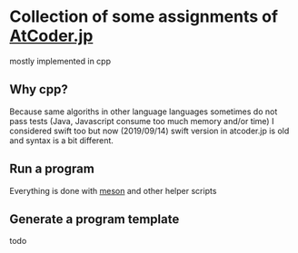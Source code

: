 # Collection of some assignments of [AtCoder.jp](https://atcoder.jp/)

mostly implemented in cpp

##  Why cpp?  
Because same algoriths in other language languages sometimes do not pass tests (Java, Javascript consume too much memory and/or time)
I considered swift too but now (2019/09/14) swift version in atcoder.jp is old and syntax is a bit different.

## Run a program

Everything is done with [meson](http://mesonbuild.com/) and other helper scripts

## Generate a program template

todo

